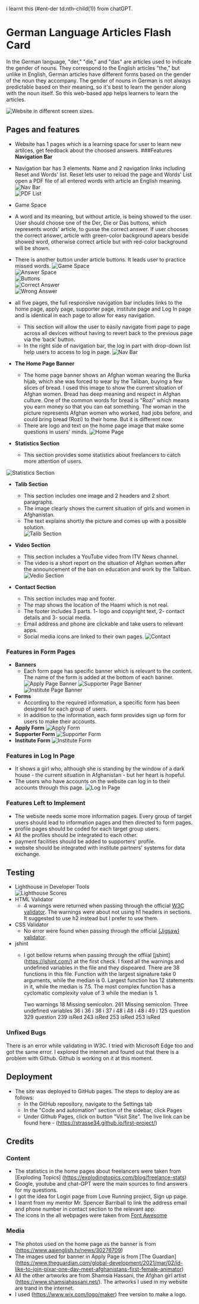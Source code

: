 i learnt this (#ent-der td:nth-child(1)) from chatGPT.

# German Language Articles Flash Card
In the German language, "der," "die," and "das" are articles used to indicate the gender of nouns. They correspond to the English articles "the," but unlike in English, German articles have different forms based on the gender of the noun they accompany. The gender of nouns in German is not always predictable based on their meaning, so it's best to learn the gender along with the noun itself. So this web-based app helps learners to learn the articles.      

![Website in different screen sizes.](https://github.com/strasse34/pp2/blob/main/assets/images/responsive%20design.png)


## Pages and features
- Website has 1 pages which is a learning space for user to learn new artilces, get feedback about the choosed answers.
###Features
__Navigation Bar__
- Navigation bar has 3 elements. Name and 2 navigation links including Reset and Words' list. Reset lets user to reload the page and Words' List open a PDF file of all entered words with article an English meaning.  
![Nav Bar](https://github.com/strasse34/pp2/blob/main/assets/images/header.png)<br>
![PDF List](https://github.com/strasse34/pp2/blob/main/assets/images/words-list.png)<br>
- Game Space
- A word and its meaning, but without article, is being showed to the user. User should choose one of the Der, Die or Das buttons, which represents words' article, to gusse the correct answer. If user chooses the correct answer, article with green-color background apears beside showed word, otherwise correct article but with red-color background will be shown.<br>
- There is another button under article buttons. It leads user to practice missed words. 
![Game Space](https://github.com/strasse34/pp2/blob/main/assets/images/game-space.png)<br>
![Answer Space](https://github.com/strasse34/pp2/blob/main/assets/images/answer-space.png)<br>
![Buttons](https://github.com/strasse34/pp2/blob/main/assets/images/buttons.png)<br>
![Correct Answer](https://github.com/strasse34/pp2/blob/main/assets/images/correct-answer.png)<br>
![Wrong Answer](https://github.com/strasse34/pp2/blob/main/assets/images/wrong-answer.png)<br>



- 
   all five pages, the full responsive navigation bar includes links to the home page, apply page, supporter page, institute page and Log In page and is identical in each page to allow for easy navigation.
  - This section will allow the user to easily navigate from page to page across all devices without having to revert back to the previous page via the ‘back’ button. 
  - In the right side of navigation bar, the log in part with drop-down list help users to access to log in page. 
![Nav Bar](https://github.com/strasse34/first-project/blob/main/assets/images/screenshots/navbar.png)
- __The Home Page Banner__
  - The home page banner shows an Afghan woman wearing the Burka hijab, which she was forced to wear by the Taliban, buying a few slices of bread. I used this image to show the current situation of Afghan women. Bread has deep meaning and respect in Afghan culture. One of the common words for bread is "Rozi" which means you earn money so that you can eat something. The woman in the picture represents Afghan women who worked, had jobs before, and could bring bread (Rozi) to their home. But it is different now.  
  - There are logo and text on the home page image that make some questions in users' minds. 
![Home Page](https://github.com/strasse34/first-project/blob/main/assets/images/screenshots/homepage-img.png)
- __Statistics Section__
  - This section provides some statistics about freelancers to catch more attention of users. 
  
![Statistics Section](https://github.com/strasse34/first-project/blob/main/assets/images/screenshots/statistics-section.png)
- __Talib Section__
  - This section includes one image and 2 headers and 2 short paragraphs. 
  - The image clearly shows the current situation of girls and women in Afghanistan.  
  - The text explains shortly the picture and comes up with a possible solution.  
![Talib Section](https://github.com/strasse34/first-project/blob/main/assets/images/screenshots/talib-section.png)
- __Video Section__
  - This section includes a YouTube video from ITV News channel. 
  - The video is a short report on the situation of Afghan women after the announcement of the ban on education and work by the Taliban.   
![Vedio Section](https://github.com/strasse34/first-project/blob/main/assets/images/screenshots/video.png)

- __Contact Section__ 
  - This section includes map and footer.  
  - The map shows the location of the Haami which is not real.
  - The footer includes 3 parts. 1- logo and copyright text, 2- contact details and 3- social media.
  - Email address and phone are clickable and take users to relevant apps.
  - Social media icons are linked to their own pages. 
![Contact](https://github.com/strasse34/first-project/blob/main/assets/images/screenshots/contact-section.png)
### Features in Form Pages
- __Banners__
  - Each form page has specific banner which is relevant to the content. The name of the form is added at the bottom of each banner.   
![Apply Page Banner](https://github.com/strasse34/first-project/blob/main/assets/images/screenshots/apply-banner.png)
![Supporter Page Banner](https://github.com/strasse34/first-project/blob/main/assets/images/screenshots/supporter-banner.png)
![Institute Page Banner](https://github.com/strasse34/first-project/blob/main/assets/images/screenshots/institute-banner.png)
- __Forms__
  - According to the required information, a specific form has been designed for each group of users.
  - In addition to the information, each form provides sign up form for users to make their accounts. 
- __Apply Form__
![Apply Form](https://github.com/strasse34/first-project/blob/main/assets/images/screenshots/apply-form.png)
- __Supporter Form__
![Supporter Form](https://github.com/strasse34/first-project/blob/main/assets/images/screenshots/supporter-form.png)
- __Institute Form__
![Institute Form](https://github.com/strasse34/first-project/blob/main/assets/images/screenshots/institute-form.png)
### Features in Log In Page
  - It shows a girl who, although she is standing by the window of a dark house - the current situation in Afghanistan - but her heart is hopeful.
  - The users who have accounts on the website can log in to their accounts through this page.
![Log In Page](https://github.com/strasse34/first-project/blob/main/assets/images/screenshots/login-page.png) 
### Features Left to Implement
- The website needs some more information pages. Every group of target users should lead to information pages and then directed to form pages. 
- profile pages should be coded for each target group users. 
- All the profiles should be integrated to each other.
- payment facilities should be added to supporters' profile.
- website should be integrated with institute partners' systems for data exchange.  
## Testing 

- Lighthouse in Developer Tools <br>
![Lighthouse Scores](https://github.com/strasse34/first-project/blob/main/assets/images/screenshots/lighthouse.png) 
- HTML Validator
  - 4 warnings were returned when passing through the official [W3C validator](https://validator.w3.org/nu/?doc=https%3A%2F%2Fcode-institute-org.github.io%2Flove-maths%2F#textarea). The warnings were about not using h1 headers in sections. It suggested to use h2 instead but I prefer to use them. 
- CSS Validator
  - No error were found when passing through the official [(Jigsaw) validator](https://jigsaw.w3.org/css-validator/validator).
- jshint
  - I got bellow returns when passing through the offiial [jshint] (https://jshint.com/) at the first check. I fixed all the warnings and undefined variables in the file and they dispeared.
    There are 38 functions in this file.
    Function with the largest signature take 0 arguments, while the median is 0.
    Largest function has 12 statements in it, while the median is 7.5.
    The most complex function has a cyclomatic complexity value of 3 while the median is 1.

    Two warnings
        18	Missing semicolon.
        261	Missing semicolon.
    Three undefined variables
        36	i
        36	i
        36	i
        37	i
        48	i
        48	i
        48	i
        49	i
        125	question
        329	question
        239	isRed
        243	isRed
        253	isRed
        253	isRed
     
### Unfixed Bugs
There is an error while validating in W3C. I tried with Microsoft Edge too and got the same error. I explored the internet and found out that there is a problem with Github. Github is working on it at this moment.  
## Deployment
- The site was deployed to GitHub pages. The steps to deploy are as follows: 
  - In the GitHub repository, navigate to the Settings tab 
  - In the "Code and automation" section of the sidebar, click Pages
  - Under Github Pages, click on button "Visit Site".
The live link can be found here - (https://strasse34.github.io/first-project/)
## Credits 
### Content 
- The statistics in the home pages about freelancers were taken from [Exploding Topics] (https://explodingtopics.com/blog/freelance-stats)
- Google, youtube and chat-GPT were the main sources to find answers for my questions.
- I got the idea for Login page from Love Running project, Sign up page.
- I learnt from my mentor Mr. Spencer Barriball to link the address email and phone number in contact section to the relevant app.  
- The icons in the all webpages were taken from [Font Awesome](https://fontawesome.com/)
### Media
- The photos used on the home page as the banner is from (https://www.aajenglish.tv/news/30276709)
- The images used for banner in Apply Page is from [The Guardian] (https://www.theguardian.com/global-development/2021/mar/02/id-like-to-join-pixar-one-day-meet-afghanistans-first-female-animator)
- All the other artworks are from Shamsia Hassani, the Afghan girl artist (https://www.shamsiahassani.net/). The artworks I used in my website are trand in the internet. 
- I used (https://www.wix.com/logo/maker) free version to make a logo.